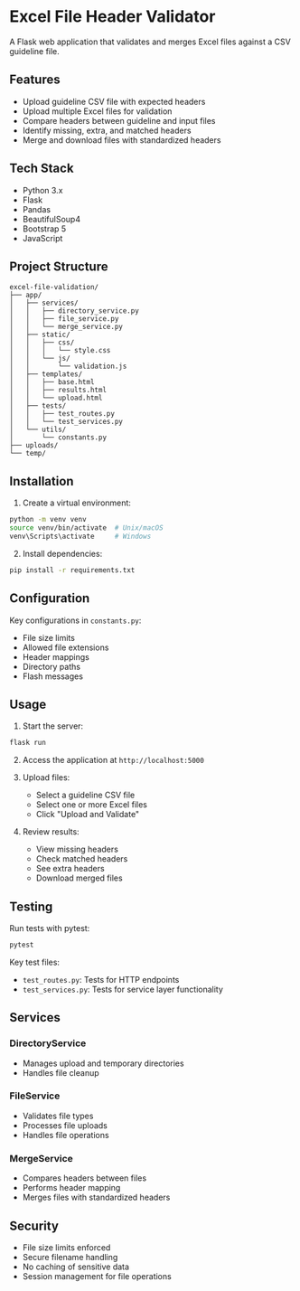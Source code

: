 # Excel File Header Validator

A Flask web application that validates and merges Excel files against a CSV guideline file.

## Features

- Upload guideline CSV file with expected headers
- Upload multiple Excel files for validation
- Compare headers between guideline and input files
- Identify missing, extra, and matched headers
- Merge and download files with standardized headers

## Tech Stack

- Python 3.x
- Flask
- Pandas
- BeautifulSoup4
- Bootstrap 5
- JavaScript

## Project Structure

```
excel-file-validation/
├── app/
│   ├── services/
│   │   ├── directory_service.py
│   │   ├── file_service.py
│   │   └── merge_service.py
│   ├── static/
│   │   ├── css/
│   │   │   └── style.css
│   │   └── js/
│   │       └── validation.js
│   ├── templates/
│   │   ├── base.html
│   │   ├── results.html
│   │   └── upload.html
│   ├── tests/
│   │   ├── test_routes.py
│   │   └── test_services.py
│   └── utils/
│       └── constants.py
├── uploads/
└── temp/
```

## Installation

1. Create a virtual environment:
```bash
python -m venv venv
source venv/bin/activate  # Unix/macOS
venv\Scripts\activate     # Windows
```

2. Install dependencies:
```bash
pip install -r requirements.txt
```

## Configuration

Key configurations in `constants.py`:
- File size limits
- Allowed file extensions
- Header mappings
- Directory paths
- Flash messages

## Usage

1. Start the server:
```bash
flask run
```

2. Access the application at `http://localhost:5000`

3. Upload files:
   - Select a guideline CSV file
   - Select one or more Excel files
   - Click "Upload and Validate"

4. Review results:
   - View missing headers
   - Check matched headers
   - See extra headers
   - Download merged files

## Testing

Run tests with pytest:
```bash
pytest
```

Key test files:
- `test_routes.py`: Tests for HTTP endpoints
- `test_services.py`: Tests for service layer functionality

## Services

### DirectoryService
- Manages upload and temporary directories
- Handles file cleanup

### FileService
- Validates file types
- Processes file uploads
- Handles file operations

### MergeService
- Compares headers between files
- Performs header mapping
- Merges files with standardized headers

## Security

- File size limits enforced
- Secure filename handling
- No caching of sensitive data
- Session management for file operations